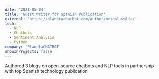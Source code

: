 ```yaml
---
date: '2021-05-04'
title: 'Guest Writer for Spanish Publication'
external: 'https://planetachatbot.com/author/mrinal-walia/'
tech:
  - NLP
  - Chatbots
  - Sentiment Analysis
  - Python
company: 'PlanetaCHATBOT'
showInProjects: false
---
```


Authored 3 blogs on open-source chatbots and NLP tools in partnership with top Spanish technology publication
